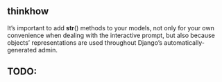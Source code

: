 ## thinkhow


It’s important to add __str__() methods to your models, not only for your own convenience when dealing with the interactive prompt, but also because objects’ representations are used throughout Django’s automatically-generated admin.

## TODO:

